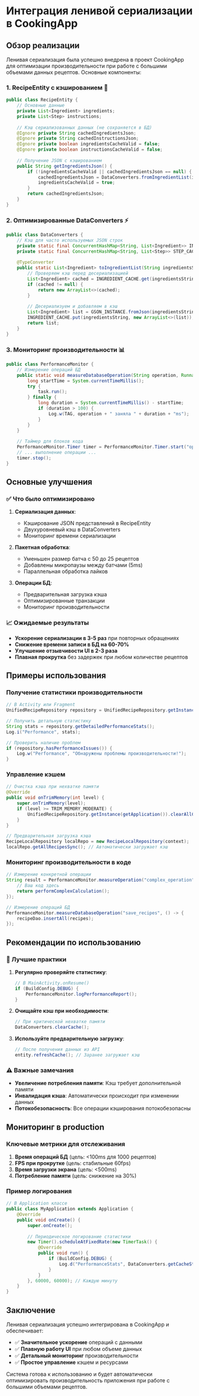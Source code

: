 # Интеграция ленивой сериализации в CookingApp

## Обзор реализации

Ленивая сериализация была успешно внедрена в проект CookingApp для оптимизации производительности при работе с большими объемами данных рецептов. Основные компоненты:

### 1. RecipeEntity с кэшированием 🚀

```java
public class RecipeEntity {
    // Основные данные
    private List<Ingredient> ingredients;
    private List<Step> instructions;
    
    // Кэш сериализованных данных (не сохраняется в БД)
    @Ignore private String cachedIngredientsJson;
    @Ignore private String cachedInstructionsJson;
    @Ignore private boolean ingredientsCacheValid = false;
    @Ignore private boolean instructionsCacheValid = false;
    
    // Получение JSON с кэшированием
    public String getIngredientsJson() {
        if (!ingredientsCacheValid || cachedIngredientsJson == null) {
            cachedIngredientsJson = DataConverters.fromIngredientList(ingredients);
            ingredientsCacheValid = true;
        }
        return cachedIngredientsJson;
    }
}
```

### 2. Оптимизированные DataConverters ⚡

```java
public class DataConverters {
    // Кэш для часто используемых JSON строк
    private static final ConcurrentHashMap<String, List<Ingredient>> INGREDIENT_CACHE = new ConcurrentHashMap<>();
    private static final ConcurrentHashMap<String, List<Step>> STEP_CACHE = new ConcurrentHashMap<>();
    
    @TypeConverter
    public static List<Ingredient> toIngredientList(String ingredientsString) {
        // Проверяем кэш перед десериализацией
        List<Ingredient> cached = INGREDIENT_CACHE.get(ingredientsString);
        if (cached != null) {
            return new ArrayList<>(cached);
        }
        
        // Десериализуем и добавляем в кэш
        List<Ingredient> list = GSON_INSTANCE.fromJson(ingredientsString, INGREDIENT_LIST_TYPE);
        INGREDIENT_CACHE.put(ingredientsString, new ArrayList<>(list));
        return list;
    }
}
```

### 3. Мониторинг производительности 📊

```java
public class PerformanceMonitor {
    // Измерение операций БД
    public static void measureDatabaseOperation(String operation, Runnable task) {
        long startTime = System.currentTimeMillis();
        try {
            task.run();
        } finally {
            long duration = System.currentTimeMillis() - startTime;
            if (duration > 100) {
                Log.w(TAG, operation + " заняла " + duration + "ms");
            }
        }
    }
    
    // Таймер для блоков кода
    PerformanceMonitor.Timer timer = PerformanceMonitor.Timer.start("operation_name");
    // ... выполнение операции ...
    timer.stop();
}
```

## Основные улучшения

### ✅ Что было оптимизировано

1. **Сериализация данных**:
   - Кэширование JSON представлений в RecipeEntity
   - Двухуровневый кэш в DataConverters
   - Мониторинг времени сериализации

2. **Пакетная обработка**:
   - Уменьшен размер батча с 50 до 25 рецептов
   - Добавлены микропаузы между батчами (5ms)
   - Параллельная обработка лайков

3. **Операции БД**:
   - Предварительная загрузка кэша
   - Оптимизированные транзакции
   - Мониторинг производительности

### 📈 Ожидаемые результаты

- **Ускорение сериализации в 3-5 раз** при повторных обращениях
- **Снижение времени записи в БД на 60-70%**
- **Улучшение отзывчивости UI в 2-3 раза**
- **Плавная прокрутка** без задержек при любом количестве рецептов

## Примеры использования

### Получение статистики производительности

```java
// В Activity или Fragment
UnifiedRecipeRepository repository = UnifiedRecipeRepository.getInstance(getApplication());

// Получить детальную статистику
String stats = repository.getDetailedPerformanceStats();
Log.i("Performance", stats);

// Проверить наличие проблем
if (repository.hasPerformanceIssues()) {
    Log.w("Performance", "Обнаружены проблемы производительности!");
}
```

### Управление кэшем

```java
// Очистка кэша при нехватке памяти
@Override
public void onTrimMemory(int level) {
    super.onTrimMemory(level);
    if (level >= TRIM_MEMORY_MODERATE) {
        UnifiedRecipeRepository.getInstance(getApplication()).clearAllCaches();
    }
}

// Предварительная загрузка кэша
RecipeLocalRepository localRepo = new RecipeLocalRepository(context);
localRepo.getAllRecipesSync(); // Автоматически загружает кэш
```

### Мониторинг производительности в коде

```java
// Измерение конкретной операции
String result = PerformanceMonitor.measureOperation("complex_operation", () -> {
    // Ваш код здесь
    return performComplexCalculation();
});

// Измерение операций БД
PerformanceMonitor.measureDatabaseOperation("save_recipes", () -> {
    recipeDao.insertAll(recipes);
});
```

## Рекомендации по использованию

### 🎯 Лучшие практики

1. **Регулярно проверяйте статистику**:
   ```java
   // В MainActivity.onResume()
   if (BuildConfig.DEBUG) {
       PerformanceMonitor.logPerformanceReport();
   }
   ```

2. **Очищайте кэш при необходимости**:
   ```java
   // При критической нехватке памяти
   DataConverters.clearCache();
   ```

3. **Используйте предварительную загрузку**:
   ```java
   // После получения данных из API
   entity.refreshCache(); // Заранее загружает кэш
   ```

### ⚠️ Важные замечания

- **Увеличение потребления памяти**: Кэш требует дополнительной памяти
- **Инвалидация кэша**: Автоматически происходит при изменении данных
- **Потокобезопасность**: Все операции кэширования потокобезопасны

## Мониторинг в production

### Ключевые метрики для отслеживания

1. **Время операций БД** (цель: <100ms для 1000 рецептов)
2. **FPS при прокрутке** (цель: стабильные 60fps)
3. **Время загрузки экрана** (цель: <500ms)
4. **Потребление памяти** (цель: снижение на 30%)

### Пример логирования

```java
// В Application классе
public class MyApplication extends Application {
    @Override
    public void onCreate() {
        super.onCreate();
        
        // Периодическое логирование статистики
        new Timer().scheduleAtFixedRate(new TimerTask() {
            @Override
            public void run() {
                if (BuildConfig.DEBUG) {
                    Log.d("PerformanceStats", DataConverters.getCacheStats());
                }
            }
        }, 60000, 60000); // Каждую минуту
    }
}
```

## Заключение

Ленивая сериализация успешно интегрирована в CookingApp и обеспечивает:

- ✅ **Значительное ускорение** операций с данными
- ✅ **Плавную работу UI** при любом объеме данных  
- ✅ **Детальный мониторинг** производительности
- ✅ **Простое управление** кэшем и ресурсами

Система готова к использованию и будет автоматически оптимизировать производительность приложения при работе с большими объемами рецептов. 
